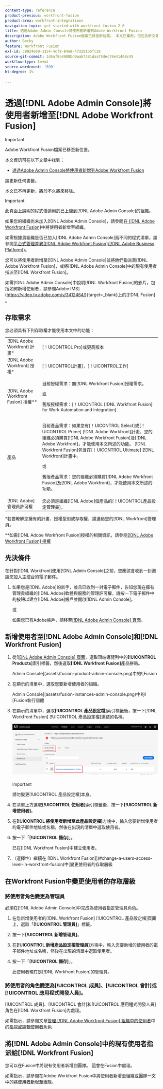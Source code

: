 ```yaml
---
content-type: reference
product-previous: workfront-fusion
product-area: workfront-integrations
navigation-topic: get-started-with-workfront-fusion-2-0
title: 透過Adobe Admin Console將使用者新增到Adobe Workfront Fusion
description: Adobe Workfront Fusion檔案已移至新位置。 本文已棄用，但包含新文章的連結，內容涵蓋此功能。
author: Becky
feature: Workfront Fusion
exl-id: c8924e00-1154-4cf8-84e8-472251b5fc28
source-git-commit: 2d6af8b4988bd9aab7381daa79dec79e41408c45
workflow-type: tm+mt
source-wordcount: '690'
ht-degree: 1%

---
```


# 透過[!DNL Adobe Admin Console]將使用者新增至[!DNL Adobe Workfront Fusion]

>[!IMPORTANT]
>
>Adobe Workfront Fusion檔案已移至新位置。
>
>本文資訊可在以下文章中找到：
>
>* [透過Adobe Admin Console將使用者新增到Adobe Workfront Fusion](https://experienceleague.adobe.com/docs/workfront-fusion/using/set-up-and-manage-fusion/set-up-and-manage-orgs-and-teams/set-up-orgs-teams-and-users/add-fusion-users-admin-console.html)
>
>請更新任何書籤。
>
>本文已不再更新，將於不久將來移除。

>[!IMPORTANT]
>
>此頁面上說明的程式僅適用於已上線到[!DNL Adobe Admin Console]的組織。
>
>如果您的組織尚未加入[!DNL Adobe Admin Console]，請參閱[在 [!DNL Adobe Workfront Fusion]](../organizations/add-user-to-an-organization.md)中將使用者新增至組織。
>
>如需根據貴組織是否已加入[!DNL Adobe Admin Console]而不同的程式清單，請參閱[平台式管理差異([!DNL Adobe Workfront Fusion]/[!DNL Adobe Business Platform])](../fusion-in-admin-console/fusion-adobe-admin-console.md)。

您可以將使用者新增至[!DNL Adobe Admin Console]並將他們指派至[!DNL Adobe Workfront Fusion]，或將[!DNL Adobe Admin Console]中的現有使用者指派至[!DNL Workfront Fusion]。

如需[!DNL Adobe Admin Console]中說明[!DNL Workfront Fusion]的影片，包括如何新增使用者，請參閱Adobe IMS](https://video.tv.adobe.com/v/3412464/){target=_blank}上的[[!DNL Fusion] 。

## 存取需求

您必須具有下列存取權才能使用本文中的功能：

<table style="table-layout:auto"> 
 <col> 
 <col> 
 <tbody> 
  <tr> 
   <td role="rowheader">[!DNL Adobe Workfront] 計畫*</td> 
   <td> <p>[！UICONTROL Pro]或更高版本</p> </td> 
  </tr> 
  <tr data-mc-conditions=""> 
   <td role="rowheader">[!DNL Adobe Workfront] 授權*</td> 
   <td> <p>[！UICONTROL計畫]，[！UICONTROL工作]</p> </td> 
  </tr> 
  <tr> 
   <td role="rowheader">[!DNL Adobe Workfront Fusion] 授權**</td> 
   <td>
   <p>目前授權需求：無[!DNL Workfront Fusion]授權需求。</p>
   <p>或</p>
   <p>舊版授權需求：[！UICONTROL [!DNL Workfront Fusion] for Work Automation and Integration] </p>
   </td> 
  </tr> 
  <tr> 
   <td role="rowheader">產品</td> 
   <td>
   <p>目前產品需求：如果您有[！UICONTROL Select]或[！UICONTROL Prime] [!DNL Adobe Workfront]計畫，您的組織必須購買[!DNL Adobe Workfront Fusion]及[!DNL Adobe Workfront]，才能使用本文所述的功能。 [!DNL Workfront Fusion]包含在[！UICONTROL Ultimate] [!DNL Workfront]計畫中。</p>
   <p>或</p>
   <p>舊版產品需求：您的組織必須購買[!DNL Adobe Workfront Fusion]及[!DNL Adobe Workfront]，才能使用本文所述的功能。</p>
   </td> 
  </tr>
   <tr> 
   <td role="rowheader">[!DNL Adobe] 管理員許可權</td> 
   <td>您必須是組織[!DNL Adobe]個產品的[！UICONTROL產品設定管理員]。</td> 
  </tr>
  </tbody> 
</table>

&#42;若要瞭解您擁有的計畫、授權型別或存取權，請連絡您的[!DNL Workfront]管理員。

&#42;&#42;如需[!DNL Adobe Workfront Fusion]授權的相關資訊，請參閱[[!DNL Adobe Workfront Fusion] 授權](../../workfront-fusion/get-started/license-automation-vs-integration.md)



## 先決條件

在針對[!DNL Workfront]使用[!DNL Admin Console]之前，您應該會收到一封邀請您加入主控台的電子郵件。

1. 如果您是[!DNL Adobe]的新手，並且已收到一封電子郵件，告知您現在擁有管理貴組織的[!DNL Adobe]軟體與服務的管理許可權，請按一下電子郵件中的按鈕以建立[!DNL Adobe]帳戶並開啟[!DNL Admin Console]。

   或

   如果您已有Adobe帳戶，請移至[[!DNL Adobe Admin Console] 頁面](https://adminconsole.adobe.com/)。


## 新增使用者至[!DNL Adobe Admin Console]和[!DNL Workfront Fusion]

1. 從[[!DNL Adobe Admin Console] 頁面](https://adminconsole.adobe.com/)，選取頂端導覽列中的&#x200B;**[!UICONTROL Products]**&#x200B;索引標籤，然後選取&#x200B;**[!DNL Workfront Fusion]**&#x200B;產品拼貼。

   Admin Console](assets/fusion-product-admin-console.png)中的![Fusion

1. 在顯示的清單中，選取您要新增使用者的組織。

   Admin Console](assets/fusion-instances-admin-console.png)中的![Fusion執行個體

1. 在顯示的清單中，選取&#x200B;**[!UICONTROL 產品設定檔]**&#x200B;索引標籤後，按一下[!DNL Workfront Fusion] [!UICONTROL 產品設定檔]連結的名稱。

   ![Workfront Fusion產品設定檔](../../administration-and-setup/add-users/create-and-manage-users/assets/prod-profile-1.png)

   >[!IMPORTANT]
   >
   > 請勿變更[!UICONTROL 產品設定檔]本身。

1. 在清單上方選取&#x200B;**[!UICONTROL 使用者]**&#x200B;索引標籤後，按一下&#x200B;**[!UICONTROL 新增使用者]**。

1. 在&#x200B;**[!UICONTROL 將使用者新增至此產品設定檔]**&#x200B;方塊中，輸入您要新增使用者的電子郵件地址或名稱，然後在出現的清單中選取使用者。

1. 按一下「**[!UICONTROL 儲存]**」。

   已在[!DNL Workfront Fusion]中建立使用者。

   <!--
    >[!IMPORTANT]
    >
    > Do not make any changes to the Product Profile itself.
    -->

1. （選擇性）繼續在 [!DNL Workfront Fusion]](#change-a-users-access-level-in-workfront-fusion)中[變更使用者的存取層級

## 在Workfront Fusion中變更使用者的存取層級

### 將使用者角色變更為管理員

必須在[!DNL Adobe Admin Console]中完成為使用者指定管理員角色。

1. 在您新增使用者的[!DNL Workfront Fusion] [!UICONTROL 產品設定檔]頁面上，選取「**[!UICONTROL 管理員]**」標籤。

1. 按一下&#x200B;**[!UICONTROL 新增管理員]**。

1. 在&#x200B;**[!UICONTROL 新增產品設定檔管理員]**&#x200B;方塊中，輸入您要新增的使用者的電子郵件地址或名稱，然後在出現的清單中選取使用者。

1. 按一下「**[!UICONTROL 儲存]**」。

   此使用者現在是[!DNL Workfront Fusion]的管理員。

### 將使用者的角色變更為[!UICONTROL 成員]、[!UICONTROL 會計]或[!UICONTROL 應用程式開發人員]。

[!UICONTROL 成員]、[!UICONTROL 會計]和[!UICONTROL 應用程式開發人員]角色在[!DNL Workfront Fusion]內處理。

如需指示，請參閱文章[管理 [!DNL Adobe Workfront Fusion] 組織中的使用者](../organizations/manage-fusion-users.md)中的[檢視或編輯使用者角色](../organizations/manage-fusion-users.md#view-or-edit-user-roles)

## 將[!DNL Adobe Admin Console]中的現有使用者指派給[!DNL Workfront Fusion]

您可以在Fusion中將現有使用者新增到團隊。 這會在Fusion中處理。

如需指示，請參閱在Adobe Workfront Fusion中將使用者新增至組織或團隊一文中的[將使用者新增至團隊](/help/quicksilver/workfront-fusion/organizations/add-user-to-an-organization.md#add-a-user-to-a-team)。
